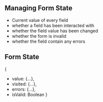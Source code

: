 ## Managing Form State

- Current value of every field
- whether a field has been interacted with
- whether the field value has been changed
- whether the form is invalid
- whether the field contain any errors

## Form State 
{
- value: {...},
- visited: {...},
- errors: {...},
- isValid: Boolean
}

